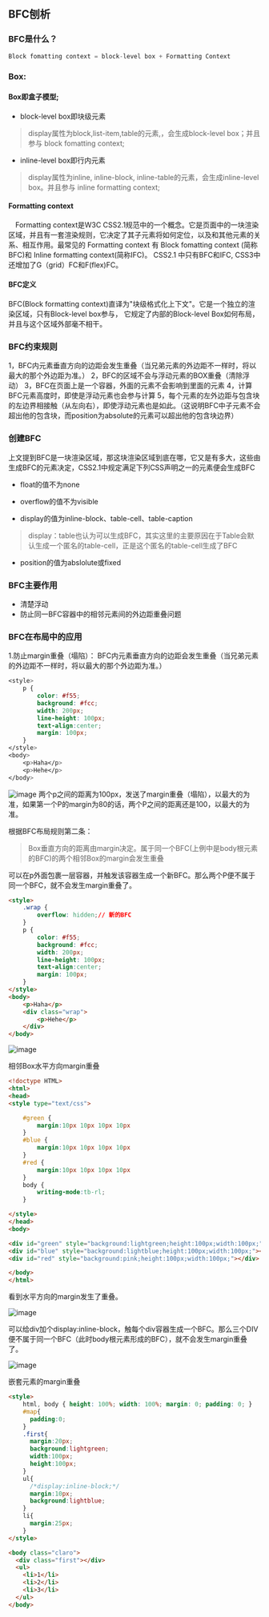 ## BFC刨析
### BFC是什么？
```js
Block fomatting context = block-level box + Formatting Context
```
### Box:

#### Box即盒子模型;
* block-level box即块级元素
> display属性为block,list-item,table的元素,，会生成block-level box；并且参与 block fomatting context;
* inline-level box即行内元素
> display属性为inline, inline-block, inline-table的元素，会生成inline-level box。并且参与 inline formatting context;
#### Formatting context
　Formatting context是W3C CSS2.1规范中的一个概念。它是页面中的一块渲染区域，并且有一套渲染规则，它决定了其子元素将如何定位，以及和其他元素的关系、相互作用。最常见的 Formatting context 有 Block fomatting context (简称BFC)和 Inline formatting context(简称IFC)。
CSS2.1 中只有BFC和IFC, CSS3中还增加了G（grid）FC和F(flex)FC。
#### BFC定义
BFC(Block formatting context)直译为"块级格式化上下文"。它是一个独立的渲染区域，只有Block-level box参与， 它规定了内部的Block-level Box如何布局，并且与这个区域外部毫不相干。 　

### BFC约束规则
1，BFC内元素垂直方向的边距会发生重叠（当兄弟元素的外边距不一样时，将以最大的那个外边距为准。）
2，BFC的区域不会与浮动元素的BOX重叠（清除浮动）
3，BFC在页面上是一个容器，外面的元素不会影响到里面的元素
4，计算BFC元素高度时，即使是浮动元素也会参与计算
5，每个元素的左外边距与包含块的左边界相接触（从左向右），即使浮动元素也是如此。（这说明BFC中子元素不会超出他的包含块，而position为absolute的元素可以超出他的包含块边界）

### 创建BFC
上文提到BFC是一块渲染区域，那这块渲染区域到底在哪，它又是有多大，这些由生成BFC的元素决定，CSS2.1中规定满足下列CSS声明之一的元素便会生成BFC

* float的值不为none

* overflow的值不为visible

* display的值为inline-block、table-cell、table-caption
> display：table也认为可以生成BFC，其实这里的主要原因在于Table会默认生成一个匿名的table-cell，正是这个匿名的table-cell生成了BFC

* position的值为abslolute或fixed

### BFC主要作用
* 清楚浮动
* 防止同一BFC容器中的相邻元素间的外边距重叠问题

###  BFC在布局中的应用
1.防止margin重叠（塌陷）：
BFC内元素垂直方向的边距会发生重叠（当兄弟元素的外边距不一样时，将以最大的那个外边距为准。）
```css
<style>
    p {
        color: #f55;
        background: #fcc;
        width: 200px;
        line-height: 100px;
        text-align:center;
        margin: 100px;
    }
</style>
<body>
    <p>Haha</p>
    <p>Hehe</p>
</body>
```
![image](1.png)
两个p之间的距离为100px，发送了margin重叠（塌陷），以最大的为准，如果第一个P的margin为80的话，两个P之间的距离还是100，以最大的为准。

根据BFC布局规则第二条：
>Box垂直方向的距离由margin决定。属于同一个BFC(上例中是body根元素的BFC)的两个相邻Box的margin会发生重叠

可以在p外面包裹一层容器，并触发该容器生成一个新BFC。那么两个P便不属于同一个BFC，就不会发生margin重叠了。
```html
<style>
    .wrap {
        overflow: hidden;// 新的BFC
    }
    p {
        color: #f55;
        background: #fcc;
        width: 200px;
        line-height: 100px;
        text-align:center;
        margin: 100px;
    }
</style>
<body>
    <p>Haha</p>
    <div class="wrap">
        <p>Hehe</p>
    </div>
</body>
```

![image](2.png)

相邻Box水平方向margin重叠

```html
<!doctype HTML>
<html>
<head>
<style type="text/css">

    #green {
        margin:10px 10px 10px 10px
    }
    #blue {
        margin:10px 10px 10px 10px
    }
    #red {
        margin:10px 10px 10px 10px
    }
    body {
        writing-mode:tb-rl;
    }

</style>
</head>
<body>

<div id="green" style="background:lightgreen;height:100px;width:100px;"></div>
<div id="blue" style="background:lightblue;height:100px;width:100px;"></div>
<div id="red" style="background:pink;height:100px;width:100px;"></div>

</body>
</html>
```
看到水平方向的margin发生了重叠。

![image](4.jpg)

可以给div加个display:inline-block，触每个div容器生成一个BFC。那么三个DIV便不属于同一个BFC（此时body根元素形成的BFC），就不会发生margin重叠了。

![image](4.png)

嵌套元素的margin重叠

```html
<style> 
    html, body { height: 100%; width: 100%; margin: 0; padding: 0; }
    #map{
      padding:0;
    }
    .first{
      margin:20px;
      background:lightgreen;
      width:100px;
      height:100px;
    }
    ul{
      /*display:inline-block;*/
      margin:10px;
      background:lightblue;
    }
    li{
      margin:25px;
    }
</style>

<body class="claro"> 
  <div class="first"></div>
  <ul>
    <li>1</li>
    <li>2</li>
    <li>3</li>
  </ul>
</body> 
```